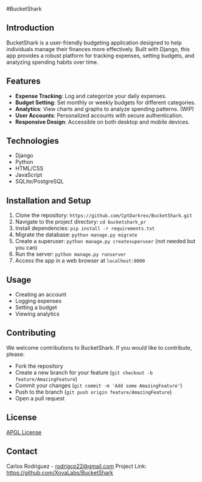 #BucketShark

## Introduction
BucketShark is a user-friendly budgeting application designed to help individuals manage their finances more effectively. Built with Django, this app provides a robust platform for tracking expenses, setting budgets, and analyzing spending habits over time.

## Features
- **Expense Tracking**: Log and categorize your daily expenses.
- **Budget Setting**: Set monthly or weekly budgets for different categories.
- **Analytics**: View charts and graphs to analyze spending patterns. (WIP)
- **User Accounts**: Personalized accounts with secure authentication.
- **Responsive Design**: Accessible on both desktop and mobile devices.

## Technologies
- Django
- Python
- HTML/CSS
- JavaScript
- SQLite/PostgreSQL

## Installation and Setup
1. Clone the repository: `https://github.com/CptDarkrex/BucketShark.git`
2. Navigate to the project directory: `cd bucketshark_pr`
3. Install dependencies: `pip install -r requirements.txt`
4. Migrate the database: `python manage.py migrate`
5. Create a superuser: `python manage.py createsuperuser` (not needed but you can)
6. Run the server: `python manage.py runserver`
7. Access the app in a web browser at `localhost:8000`

## Usage
- Creating an account
- Logging expenses
- Setting a budget
- Viewing analytics

## Contributing
We welcome contributions to BucketShark. If you would like to contribute, please:
- Fork the repository
- Create a new branch for your feature (`git checkout -b feature/AmazingFeature`)
- Commit your changes (`git commit -m 'Add some AmazingFeature'`)
- Push to the branch (`git push origin feature/AmazingFeature`)
- Open a pull request

## License
[APGL License](LICENSE.txt)

## Contact
Carlos Rodriguez - rodrigcp22@gmail.com
Project Link: https://github.com/XovaLabs/BucketShark
